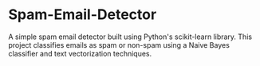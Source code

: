 # Spam-Email-Detector
A simple spam email detector built using Python's scikit-learn library. This project classifies emails as spam or non-spam using a Naive Bayes classifier and text vectorization techniques.
